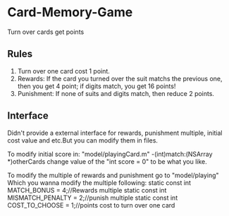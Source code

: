 # Card-Memory-Game
Turn over cards get points

Rules
---------------------
1. Turn over one card cost 1 point.
2. Rewards: If the card you turned over the suit matchs the previous one, then you get 4 point; if digits match, you get 16 points!
3. Punishment: If none of suits and digits match, then reduce 2 points.

Interface
---------------------
Didn't provide a external interface for rewards,  punishment multiple, initial cost value and etc.But you can modify them in files.

To modify initial score in: "model/playingCard.m"
-(int)match:(NSArray *)otherCards
change value of the "int score = 0" to be what you like. 

To modify the multiple of rewards and punishment go to "model/playing"
Which you wanna modify the multiple following:
	static const int MATCH_BONUS = 4;//Rewards multiple
	static const int MISMATCH_PENALTY = 2;//punish multiple
	static const int COST_TO_CHOOSE = 1;//points cost to turn over one card


